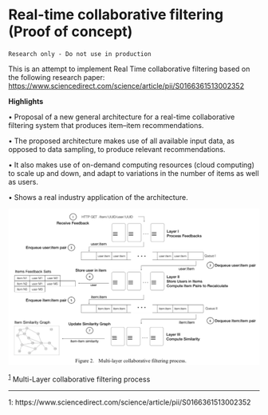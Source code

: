 # Real-time collaborative filtering (Proof of concept)
```
Research only - Do not use in production
```

This is an attempt to implement Real Time collaborative filtering based on the following research paper:
https://www.sciencedirect.com/science/article/pii/S0166361513002352


__Highlights__

• Proposal of a new general architecture for a real-time collaborative filtering system that produces item–item recommendations.

• The proposed architecture makes use of all available input data, as opposed to data sampling, to produce relevant recommendations.

• It also makes use of on-demand computing resources (cloud computing) to scale up and down, and adapt to variations in the number of items as well as users.

• Shows a real industry application of the architecture.


![](images/arch_1.png)

<sup>[1](#cfProcess)</sup> Multi-Layer collaborative filtering process 
<hr />
<a name="cf-process">1</a>: https://www.sciencedirect.com/science/article/pii/S0166361513002352